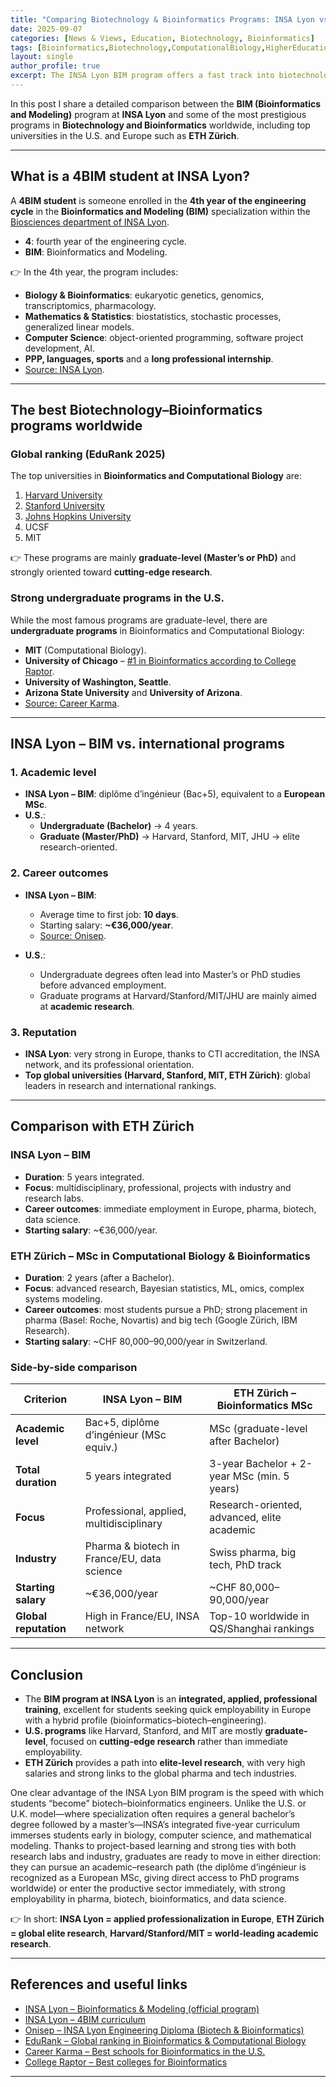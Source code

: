 ```yaml
---
title: "Comparing Biotechnology & Bioinformatics Programs: INSA Lyon vs. Global Leaders"
date: 2025-09-07
categories: [News & Views, Education, Biotechnology, Bioinformatics]
tags: [Bioinformatics,Biotechnology,ComputationalBiology,HigherEducation,EngineeringEducation,INSA-Lyon,BiotechIndustry,DataScience]
layout: single
author_profile: true
excerpt: The INSA Lyon BIM program offers a fast track into biotechnology and bioinformatics. With its integrated five-year curriculum, project-based learning, and strong industry ties, graduates are ready to pursue either academic research (PhD) or immediate careers in pharma, biotech, and data science.
---
```



In this post I share a detailed comparison between the **BIM (Bioinformatics and Modeling)** program at **INSA Lyon** and some of the most prestigious programs in **Biotechnology and Bioinformatics** worldwide, including top universities in the U.S. and Europe such as **ETH Zürich**.

---

## What is a 4BIM student at INSA Lyon?

A **4BIM student** is someone enrolled in the **4th year of the engineering cycle** in the **Bioinformatics and Modeling (BIM)** specialization within the [Biosciences department of INSA Lyon](https://biotech-bioinfo.insa-lyon.fr/sites/biotech-bioinfo/files/2010programmebim.pdf?utm_source=chatgpt.com).

- **4**: fourth year of the engineering cycle.  
- **BIM**: Bioinformatics and Modeling.  

👉 In the 4th year, the program includes:
- **Biology & Bioinformatics**: eukaryotic genetics, genomics, transcriptomics, pharmacology.  
- **Mathematics & Statistics**: biostatistics, stochastic processes, generalized linear models.  
- **Computer Science**: object-oriented programming, software project development, AI.  
- **PPP, languages, sports** and a **long professional internship**.  
- [Source: INSA Lyon](https://www.insa-lyon.fr/en/formation/parcours/1413/4/2?utm_source=chatgpt.com).

---

## The best Biotechnology–Bioinformatics programs worldwide

### Global ranking (EduRank 2025)
The top universities in **Bioinformatics and Computational Biology** are:
1. [Harvard University](https://edurank.org/biology/bioinformatics/?utm_source=chatgpt.com)  
2. [Stanford University](https://edurank.org/biology/bioinformatics/?utm_source=chatgpt.com)  
3. [Johns Hopkins University](https://edurank.org/biology/bioinformatics/?utm_source=chatgpt.com)  
4. UCSF  
5. MIT  

👉 These programs are mainly **graduate-level (Master’s or PhD)** and strongly oriented toward **cutting-edge research**.

### Strong undergraduate programs in the U.S.
While the most famous programs are graduate-level, there are **undergraduate programs** in Bioinformatics and Computational Biology:
- **MIT** (Computational Biology).  
- **University of Chicago** – [#1 in Bioinformatics according to College Raptor](https://www.collegeraptor.com/Majors/Details/26.1103/Level/Masters-degree/State/All/Bioinformatics/?utm_source=chatgpt.com).  
- **University of Washington, Seattle**.  
- **Arizona State University** and **University of Arizona**.  
- [Source: Career Karma](https://careerkarma.com/blog/best-schools-for-bioinformatics/?utm_source=chatgpt.com).

---

## INSA Lyon – BIM vs. international programs

### 1. Academic level
- **INSA Lyon – BIM**: diplôme d’ingénieur (Bac+5), equivalent to a **European MSc**.  
- **U.S.**:  
  - **Undergraduate (Bachelor)** → 4 years.  
  - **Graduate (Master/PhD)** → Harvard, Stanford, MIT, JHU → elite research-oriented.

### 2. Career outcomes
- **INSA Lyon – BIM**:  
  - Average time to first job: **10 days**.  
  - Starting salary: **~€36,000/year**.  
  - [Source: Onisep](https://www.onisep.fr/ressources/structures-enseignement/auvergne-rhone-alpes/rhone/institut-national-des-sciences-appliquees-de-lyon-site-de-lyon/diplome-d-ingenieur-de-l-institut-national-des-sciences-appliquees-de-lyon-specialite-biotechnologies-et-bioinformatique?utm_source=chatgpt.com).  

- **U.S.**:  
  - Undergraduate degrees often lead into Master’s or PhD studies before advanced employment.  
  - Graduate programs at Harvard/Stanford/MIT/JHU are mainly aimed at **academic research**.

### 3. Reputation
- **INSA Lyon**: very strong in Europe, thanks to CTI accreditation, the INSA network, and its professional orientation.  
- **Top global universities (Harvard, Stanford, MIT, ETH Zürich)**: global leaders in research and international rankings.

---

## Comparison with ETH Zürich

### INSA Lyon – BIM
- **Duration**: 5 years integrated.  
- **Focus**: multidisciplinary, professional, projects with industry and research labs.  
- **Career outcomes**: immediate employment in Europe, pharma, biotech, data science.  
- **Starting salary**: ~€36,000/year.  

### ETH Zürich – MSc in Computational Biology & Bioinformatics
- **Duration**: 2 years (after a Bachelor).  
- **Focus**: advanced research, Bayesian statistics, ML, omics, complex systems modeling.  
- **Career outcomes**: most students pursue a PhD; strong placement in pharma (Basel: Roche, Novartis) and big tech (Google Zürich, IBM Research).  
- **Starting salary**: ~CHF 80,000–90,000/year in Switzerland.  

### Side-by-side comparison

| Criterion                 | INSA Lyon – BIM                                | ETH Zürich – Bioinformatics MSc                   |
|---------------------------|------------------------------------------------|--------------------------------------------------|
| **Academic level**        | Bac+5, diplôme d’ingénieur (MSc equiv.)        | MSc (graduate-level after Bachelor)              |
| **Total duration**        | 5 years integrated                             | 3-year Bachelor + 2-year MSc (min. 5 years)      |
| **Focus**                 | Professional, applied, multidisciplinary       | Research-oriented, advanced, elite academic      |
| **Industry**              | Pharma & biotech in France/EU, data science    | Swiss pharma, big tech, PhD track                |
| **Starting salary**       | ~€36,000/year                                  | ~CHF 80,000–90,000/year                          |
| **Global reputation**     | High in France/EU, INSA network                | Top-10 worldwide in QS/Shanghai rankings         |

---

## Conclusion

- The **BIM program at INSA Lyon** is an **integrated, applied, professional training**, excellent for students seeking quick employability in Europe with a hybrid profile (bioinformatics–biotech–engineering).  
- **U.S. programs** like Harvard, Stanford, and MIT are mostly **graduate-level**, focused on **cutting-edge research** rather than immediate employability.  
- **ETH Zürich** provides a path into **elite-level research**, with very high salaries and strong links to the global pharma and tech industries.  

One clear advantage of the INSA Lyon BIM program is the speed with which students “become” biotech–bioinformatics engineers. Unlike the U.S. or U.K. model—where specialization often requires a general bachelor’s degree followed by a master’s—INSA’s integrated five-year curriculum immerses students early in biology, computer science, and mathematical modeling. Thanks to project-based learning and strong ties with both research labs and industry, graduates are ready to move in either direction: they can pursue an academic–research path (the diplôme d’ingénieur is recognized as a European MSc, giving direct access to PhD programs worldwide) or enter the productive sector immediately, with strong employability in pharma, biotech, bioinformatics, and data science.

👉 In short: **INSA Lyon = applied professionalization in Europe**, **ETH Zürich = global elite research**, **Harvard/Stanford/MIT = world-leading academic research**.

---

## References and useful links

- [INSA Lyon – Bioinformatics & Modeling (official program)](https://biotech-bioinfo.insa-lyon.fr/en/rubrique/program?utm_source=chatgpt.com)  
- [INSA Lyon – 4BIM curriculum](https://www.insa-lyon.fr/en/formation/parcours/1413/4/2?utm_source=chatgpt.com)  
- [Onisep – INSA Lyon Engineering Diploma (Biotech & Bioinformatics)](https://www.onisep.fr/ressources/structures-enseignement/auvergne-rhone-alpes/rhone/institut-national-des-sciences-appliquees-de-lyon-site-de-lyon/diplome-d-ingenieur-de-l-institut-national-des-sciences-appliquees-de-lyon-specialite-biotechnologies-et-bioinformatique?utm_source=chatgpt.com)  
- [EduRank – Global ranking in Bioinformatics & Computational Biology](https://edurank.org/biology/bioinformatics/?utm_source=chatgpt.com)  
- [Career Karma – Best schools for Bioinformatics in the U.S.](https://careerkarma.com/blog/best-schools-for-bioinformatics/?utm_source=chatgpt.com)  
- [College Raptor – Best colleges for Bioinformatics](https://www.collegeraptor.com/Majors/Details/26.1103/Level/Masters-degree/State/All/Bioinformatics/?utm_source=chatgpt.com)  

---
